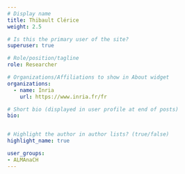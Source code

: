 ```yaml
---
# Display name
title: Thibault Clérice
weight: 2.5

# Is this the primary user of the site?
superuser: true

# Role/position/tagline
role: Researcher

# Organizations/Affiliations to show in About widget
organizations:
  - name: Inria
    url: https://www.inria.fr/fr

# Short bio (displayed in user profile at end of posts)
bio: 


# Highlight the author in author lists? (true/false)
highlight_name: true

user_groups:
- ALMAnaCH
---
```


